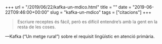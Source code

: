 +++
url = "/2019/06/22/kafka-un-mdico.html"
title = ""
date = "2019-06-22T09:46:00+00:00"
slug = "kafka-un-mdico"
tags = ["citacions"]
+++

> Escriure receptes és fácil, però es difícil entendre’s amb la gent en la resta de les coses.

—Kafka (“Un metge rural”) sobre el requisit lingüístic en atenció primària.
